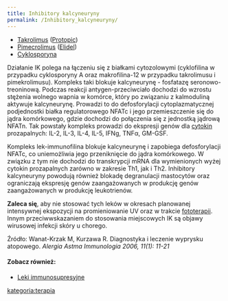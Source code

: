 ```yaml
---
title: Inhibitory kalcyneuryny
permalink: /Inhibitory_kalcyneuryny/
---
```


-   [Takrolimus](/Takrolimus "wikilink") ([Protopic](/Protopic "wikilink"))
-   [Pimecrolimus](/Pimecrolimus "wikilink") ([Elidel](/Elidel "wikilink"))
-   [Cyklosporyna](/Cyklosporyna "wikilink")

Działanie IK polega na łączeniu się z białkami cytozolowymi (cyklofilina w przypadku cyklosporyny A oraz makrofilina-12 w przypadku takrolimusu i pimekrolimusu). Kompleks taki blokuje kalcyneurynę - fosfatazę seronowo-treoninową. Podczas reakcji antygen-przeciwciało dochodzi do wzrostu stężenia wolnego wapnia w komórce, który po związaniu z kalmoduliną aktywuje kalcyneurynę. Prowadzi to do defosforylacji cytoplazmatycznej podjednostki białka regulatorowego NFATc i jego przemieszczenie się do jądra komórkowego, gdzie dochodzi do połączenia się z jednostką jądrową NFATn. Tak powstały kompleks prowadzi do ekspresji genów dla [cytokin](/cytokiny "wikilink") prozapalnych: IL-2, IL-3, IL-4, IL-5, IFNg, TNFα, GM-GSF.

Kompleks lek-immunofilina blokuje kalcyneurynę i zapobiega defosforylacji NFATc, co uniemożliwia jego przeniknięcie do jądra komórkowego. W związku z tym nie dochodzi do transkrypcji mRNA dla wymienionych wyżej cytokin prozapalnych zarówno w zakresie Th1, jak i Th2. Inhibitory kalcyneuryny powodują również blokadę degranulacji mastocytów oraz ograniczają ekspresję genów zaangażowanych w produkcję genów zaangażowanych w produkcję leukotrienów.

**Zaleca się**, aby nie stosować tych leków w okresach planowanej intensywnej ekspozycji na promieniowanie UV oraz w trakcie [fototerapii](/fototerapia "wikilink"). Innym przeciwwskazaniem do stosowania miejscowych IK są objawy wirusowej infekcji skóry u chorego.

Źródło: Wanat-Krzak M, Kurzawa R. Diagnostyka i leczenie wyprysku atopowego. *Alergia Astma Immunologia 2006, 11(1): 11-21*

#### Zobacz również:

-   [Leki immunosupresyjne](/Leki_immunosupresyjne "wikilink")

[kategoria:terapia](/kategoria:terapia "wikilink")